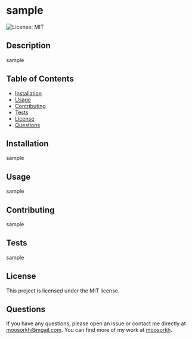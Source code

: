 # sample
  ![License: MIT](https://img.shields.io/badge/License-MIT-yellow.svg)
  ## Description
  sample
  ## Table of Contents
  * [Installation](#installation)
  * [Usage](#usage)
  * [Contributing](#contributing)
  * [Tests](#tests)
  * [License](#license)
  * [Questions](#questions)
  ## Installation
  sample
  ## Usage
  sample
  ## Contributing
  sample
  ## Tests
  sample
  ## License
  This project is licensed under the MIT license.
  ## Questions
If you have any questions, please open an issue or contact me directly at moosorkh@mgail.com. You can find more of my work at [moosorkh](https://github.com/moosorkh).
